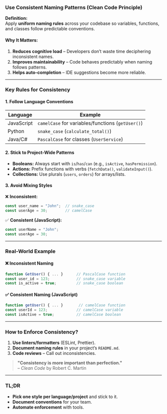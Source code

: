 ### **Use Consistent Naming Patterns (Clean Code Principle)**  

**Definition:**  
Apply **uniform naming rules** across your codebase so variables, functions, and classes follow predictable conventions.  

#### **Why It Matters:**  
1. **Reduces cognitive load** – Developers don’t waste time deciphering inconsistent names.  
2. **Improves maintainability** – Code behaves predictably when naming follows patterns.  
3. **Helps auto-completion** – IDE suggestions become more reliable.  

---

### **Key Rules for Consistency**  

#### **1. Follow Language Conventions**  
| Language   | Example          |
|------------|------------------|
| JavaScript | `camelCase` for variables/functions (`getUser()`) |
| Python     | `snake_case` (`calculate_total()`) |
| Java/C#    | `PascalCase` for classes (`UserService`) |

#### **2. Stick to Project-Wide Patterns**  
- **Booleans:** Always start with `is`/`has`/`can` (e.g., `isActive`, `hasPermission`).  
- **Actions:** Prefix functions with verbs (`fetchData()`, `validateInput()`).  
- **Collections:** Use plurals (`users`, `orders`) for arrays/lists.  

#### **3. Avoid Mixing Styles**  
❌ **Inconsistent:**  
```javascript
const user_name = "John";  // snake_case  
const userAge = 30;        // camelCase  
```  
✅ **Consistent (JavaScript):**  
```javascript
const userName = "John";  
const userAge = 30;  
```

---

### **Real-World Example**  
#### **❌ Inconsistent Naming**  
```javascript
function GetUser() { ... }      // PascalCase function  
const user_id = 123;            // snake_case variable  
const is_active = true;         // snake_case boolean  
```  

#### **✅ Consistent Naming (JavaScript)**  
```javascript
function getUser() { ... }       // camelCase function  
const userId = 123;             // camelCase variable  
const isActive = true;          // camelCase boolean  
```

---

### **How to Enforce Consistency?**  
1. **Use linters/formatters** (ESLint, Prettier).  
2. **Document naming rules** in your project’s `README.md`.  
3. **Code reviews** – Call out inconsistencies.  

> **"Consistency is more important than perfection."**  
> – *Clean Code* by Robert C. Martin  

---

### **TL;DR**  
- **Pick one style per language/project** and stick to it.  
- **Document conventions** for your team.  
- **Automate enforcement** with tools.  